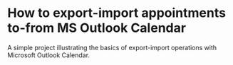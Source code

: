 # How to export-import appointments to-from MS Outlook Calendar


A simple project illustrating the basics of export-import operations with Microsoft Outlook Calendar.

<br/>



